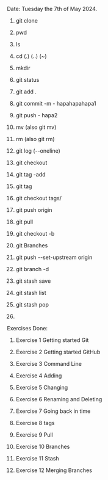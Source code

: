 Date: Tuesday the 7th of May 2024.

1. git clone

2. pwd 

3. ls

4. cd (.) (..) (~)

5. mkdir

6. git status

7. git add .

8. git commit -m  - hapahapahapa1

9. git push - hapa2

10. mv (also git mv)

11. rm (also git rm)

12. git log (--oneline)

13. git checkout

14. git tag -add

15. git tag

16. git checkout tags/<tagname>

17. git push origin <tagname>

18. git pull

19. git checkout -b 

20. git Branches

21. git push --set-upstream origin

22. git branch -d  

23. git stash save

24. git stash list

25. git stash pop

26. 

Exercises Done:

1. Exercise 1 Getting started Git 

2. Exercise 2 Getting started GitHub

3. Exercise 3 Command Line

4. Exercise 4 Adding

5. Exercise 5 Changing

6. Exercise 6 Renaming and Deleting

7. Exercise 7 Going back in time

8. Exercise 8 tags

9. Exercise 9 Pull

10. Exercise 10 Branches

11. Exercise 11 Stash

12. Exercise 12 Merging Branches